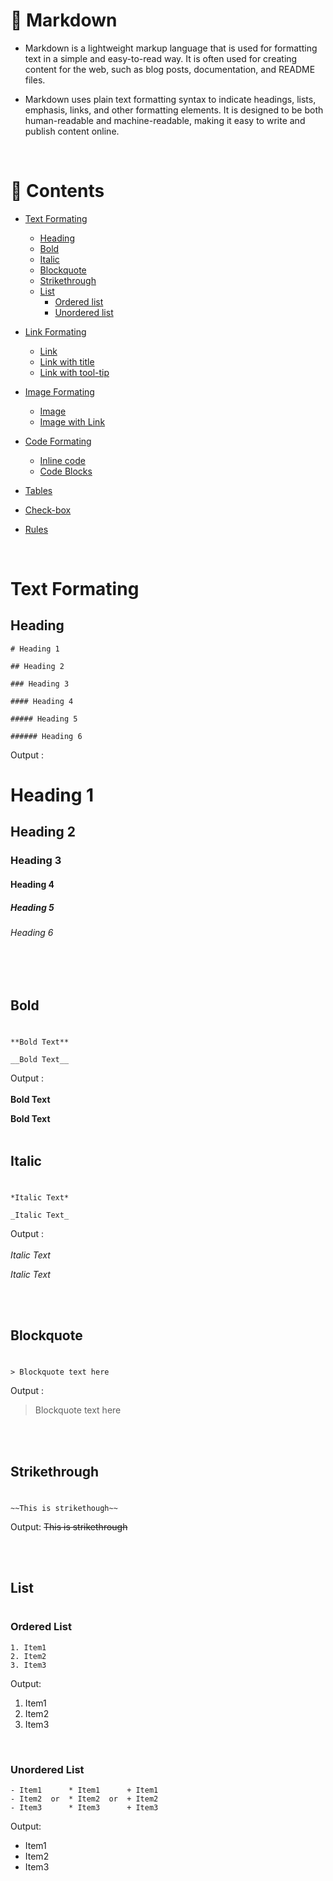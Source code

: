 # 📑 Markdown

- Markdown is a lightweight markup language that is used for formatting text in a simple and easy-to-read way. It is often used for creating content for the web, such as blog posts, documentation, and README files. 

- Markdown uses plain text formatting syntax to indicate headings, lists, emphasis, links, and other formatting elements. It is designed to be both human-readable and machine-readable, making it easy to write and publish content online.

<br>

# 📝 Contents

- [Text Formating]()
    - [Heading]()
    - [Bold]()
    - [Italic]()
    - [Blockquote]()
    - [Strikethrough]()
    - [List]()
        - [Ordered list]()
        - [Unordered list]()
- [Link Formating]()
    - [Link]()
    - [Link with title]()
    - [Link with tool-tip]()
- [Image Formating]()
    - [Image]()
    - [Image with Link]()
- [Code Formating]()
    - [Inline code]()
    - [Code Blocks]()
- [Tables]()
- [Check-box]()

- [Rules]()

<br>

# Text Formating
## Heading

 ```
# Heading 1

## Heading 2

### Heading 3

#### Heading 4

##### Heading 5

###### Heading 6
```
Output :<br>


# Heading 1
## Heading 2

### Heading 3

#### Heading 4

##### Heading 5

###### Heading 6

<br>
<br>

## Bold
#
```
**Bold Text**

__Bold Text__
```

Output :<br>
<br>
**Bold Text**

__Bold Text__
<br>
<br>

## Italic
#
```
*Italic Text*

_Italic Text_
```
Output :<br>
<br>
*Italic Text*

_Italic Text_
<!-- ![Italic Output]( ) -->
<br>
<br>

## Blockquote
#

```
> Blockquote text here
```
Output :
> Blockquote text here

<br>
<br>

## Strikethrough
#
```
~~This is strikethough~~
```
Output:
~~This is strikethrough~~

<br>
<br>

## List
#
### Ordered List
```
1. Item1
2. Item2
3. Item3
```
Output:
1. Item1
2. Item2
3. Item3

<br>

### Unordered List
```
- Item1      * Item1      + Item1
- Item2  or  * Item2  or  + Item2
- Item3      * Item3      + Item3
```
Output:
- Item1
- Item2
- Item3